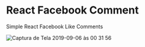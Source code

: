 # React Facebook Comment

Simple React Facebook Like Comments

![Captura de Tela 2019-09-06 às 00 31 56](https://user-images.githubusercontent.com/15688786/64399152-d1072680-d03d-11e9-8537-2a4d92eb49cf.png)
